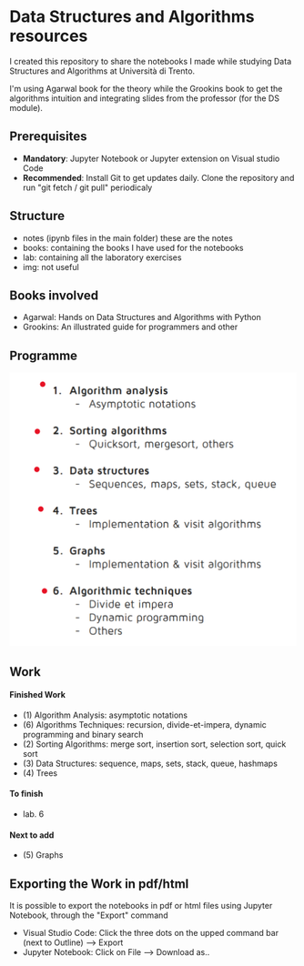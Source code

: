 # Data Structures and Algorithms resources

I created this repository to share the notebooks I made while studying Data Structures and Algorithms at Università di Trento. 

I'm using Agarwal book for the theory while the Grookins book to get the algorithms intuition and integrating slides from the professor (for the DS module).

## Prerequisites
- <b>Mandatory</b>: Jupyter Notebook or Jupyter extension on Visual studio Code
- <b>Recommended</b>: Install Git to get updates daily. Clone the repository and run "git fetch / git pull" periodicaly

## Structure
- notes (ipynb files in the main folder) these are the notes
- books: containing the books I have used for the notebooks
- lab: containing all the laboratory exercises
- img: not useful


## Books involved
- Agarwal: Hands on Data Structures and Algorithms with Python
- Grookins: An illustrated guide for programmers and other

## Programme
![Alt text](/img/img.png)


## Work
#### Finished Work
- (1) Algorithm Analysis: asymptotic notations
- (6) Algorithms Techniques: recursion, divide-et-impera, dynamic programming and binary search
- (2) Sorting Algorithms: merge sort, insertion sort, selection sort, quick sort
- (3) Data Structures: sequence, maps, sets, stack, queue, hashmaps
- (4) Trees

#### To finish
- lab. 6

#### Next to add
- (5) Graphs

## Exporting the Work in pdf/html
It is possible to export the notebooks in pdf or html files using Jupyter Notebook, through the "Export" command

- Visual Studio Code: Click the three dots on the upped command bar (next to Outline) --> Export
- Jupyter Notebook: Click on File --> Download as..